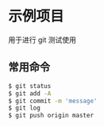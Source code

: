 # 示例项目

用于进行 git 测试使用

## 常用命令

```bash
$ git status
$ git add -A
$ git commit -m 'message'
$ git log
$ git push origin master
```
